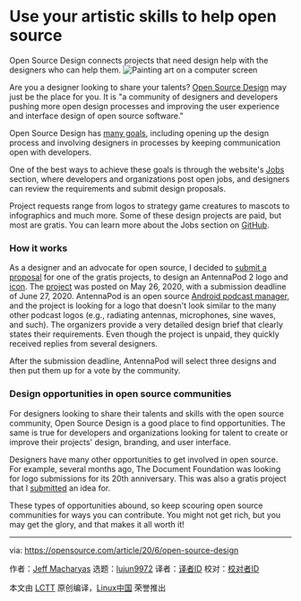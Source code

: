 [#]: collector: (lujun9972)
[#]: translator: ( )
[#]: reviewer: ( )
[#]: publisher: ( )
[#]: url: ( )
[#]: subject: (Use your artistic skills to help open source)
[#]: via: (https://opensource.com/article/20/6/open-source-design)
[#]: author: (Jeff Macharyas https://opensource.com/users/jeffmacharyas)

Use your artistic skills to help open source
======
Open Source Design connects projects that need design help with the
designers who can help them.
![Painting art on a computer screen][1]

Are you a designer looking to share your talents? [Open Source Design][2] may just be the place for you. It is "a community of designers and developers pushing more open design processes and improving the user experience and interface design of open source software."

Open Source Design has [many goals][3], including opening up the design process and involving designers in processes by keeping communication open with developers.

One of the best ways to achieve these goals is through the website's [Jobs][4] section, where developers and organizations post open jobs, and designers can review the requirements and submit design proposals.

Project requests range from logos to strategy game creatures to mascots to infographics and much more. Some of these design projects are paid, but most are gratis. You can learn more about the Jobs section on [GitHub][5].

### How it works

As a designer and an advocate for open source, I decided to [submit a proposal][6] for one of the gratis projects, to design an AntennaPod 2 logo and [icon][7]. The [project][8] was posted on May 26, 2020, with a submission deadline of June 27, 2020. AntennaPod is an open source [Android podcast manager][9], and the project is looking for a logo that doesn't look similar to the many other podcast logos (e.g., radiating antennas, microphones, sine waves, and such). The organizers provide a very detailed design brief that clearly states their requirements. Even though the project is unpaid, they quickly received replies from several designers.

After the submission deadline, AntennaPod will select three designs and then put them up for a vote by the community.

### Design opportunities in open source communities

For designers looking to share their talents and skills with the open source community, Open Source Design is a good place to find opportunities. The same is true for developers and organizations looking for talent to create or improve their projects' design, branding, and user interface.

Designers have many other opportunities to get involved in open source. For example, several months ago, The Document Foundation was looking for logo submissions for its 20th anniversary. This was also a gratis project that I [submitted][10] an idea for.

These types of opportunities abound, so keep scouring open source communities for ways you can contribute. You might not get rich, but you may get the glory, and that makes it all worth it!

--------------------------------------------------------------------------------

via: https://opensource.com/article/20/6/open-source-design

作者：[Jeff Macharyas][a]
选题：[lujun9972][b]
译者：[译者ID](https://github.com/译者ID)
校对：[校对者ID](https://github.com/校对者ID)

本文由 [LCTT](https://github.com/LCTT/TranslateProject) 原创编译，[Linux中国](https://linux.cn/) 荣誉推出

[a]: https://opensource.com/users/jeffmacharyas
[b]: https://github.com/lujun9972
[1]: https://opensource.com/sites/default/files/styles/image-full-size/public/lead-images/painting_computer_screen_art_design_creative.png?itok=LVAeQx3_ (Painting art on a computer screen)
[2]: https://opensourcedesign.net/
[3]: https://github.com/opensourcedesign/opensourcedesign.github.io/blob/master/goals.md
[4]: https://opensourcedesign.net/jobs/
[5]: https://github.com/opensourcedesign/jobs
[6]: https://www.behance.net/gallery/98422191/Logo-idea-for-an-open-source-Podcast-Manager-App
[7]: https://developer.android.com/google-play/resources/icon-design-specifications
[8]: https://opensourcedesign.net/jobs/jobs/2020-05-26-new-logo-to-go-with-major-app-update
[9]: https://github.com/antennapod/AntennaPod
[10]: https://www.behance.net/gallery/98388093/Logo-Concept-for-LibreOffice-20th-Anniversary
